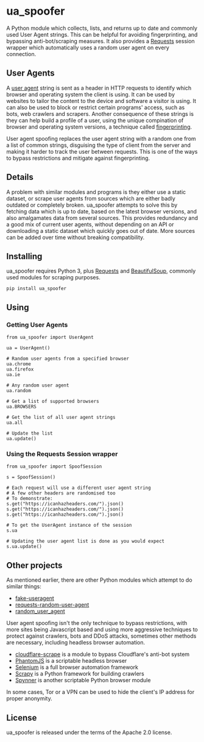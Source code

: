 # ua_spoofer

A Python module which collects, lists, and returns up to date and commonly used
User Agent strings. This can be helpful for avoiding fingerprinting, and
bypassing anti-bot/scraping measures. It also provides a
[Requests](https://github.com/psf/requests) session wrapper which automatically
uses a random user agent on every connection.

## User Agents

A [user agent](https://en.wikipedia.org/wiki/User_agent) string is sent as a
header in HTTP requests to identify which browser and operating system the
client is using. It can be used by websites to tailor the content to the device
and software a visitor is using. It can also be used to block or restrict
certain programs' access, such as bots, web crawlers and scrapers. Another
consequence of these strings is they can help build a profile of a user, using
the unique compination of browser and operating system versions, a technique
called [fingerprinting](https://ssd.eff.org/en/glossary/browser-fingerprint).

User agent spoofing replaces the user agent string with a random one from a
list of common strings, disguising the type of client from the server and
making it harder to track the user between requests. This is one of the ways to
bypass restrictions and mitigate against fingerprinting.

## Details

A problem with similar modules and programs is they either use a static
dataset, or scrape user agents from sources which are either badly outdated or
completely broken. ua_spoofer attempts to solve this by fetching data which is
up to date, based on the latest browser versions, and also amalgamates data
from several sources. This provides redundancy and a good mix of current user
agents, without depending on an API or downloading a static dataset which
quickly goes out of date. More sources can be added over time without breaking
compatibility.

## Installing

ua_spoofer requires Python 3, plus [Requests](https://github.com/psf/requests)
and [BeautifulSoup](https://www.crummy.com/software/BeautifulSoup/), commonly
used modules for scraping purposes.

    pip install ua_spoofer

## Using

### Getting User Agents

    from ua_spoofer import UserAgent
    
    ua = UserAgent()

    # Random user agents from a specified browser    
    ua.chrome
    ua.firefox
    ua.ie

    # Any random user agent
    ua.random

    # Get a list of supported browsers
    ua.BROWSERS

    # Get the list of all user agent strings
    ua.all

    # Update the list
    ua.update()

### Using the Requests Session wrapper

    from ua_spoofer import SpoofSession
    
    s = SpoofSession()
    
    # Each request will use a different user agent string
    # A few other headers are randomised too
    # To demonstrate:
    s.get("https://icanhazheaders.com/").json()
    s.get("https://icanhazheaders.com/").json()
    s.get("https://icanhazheaders.com/").json()
    
    # To get the UserAgent instance of the session
    s.ua

    # Updating the user agent list is done as you would expect
    s.ua.update()

## Other projects

As mentioned earlier, there are other Python modules which attempt to do
similar things:

* [fake-useragent](https://github.com/hellysmile/fake-useragent/)
* [requests-random-user-agent](https://github.com/DavidWittman/requests-random-user-agent)
* [random_user_agent](https://github.com/Luqman-Ud-Din/random_user_agent)

User agent spoofing isn't the only technique to bypass restrictions, with more
sites being Javascript based and using more aggressive techniques to protect
against crawlers, bots and DDoS attacks, sometimes other methods are necessary,
including headless browser automation.

* [cloudflare-scrape](https://github.com/Anorov/cloudflare-scrape) is a module
  to bypass Cloudflare's anti-bot system
* [PhantomJS](https://phantomjs.org/) is a scriptable headless browser
* [Selenium](https://selenium.dev/) is a full browser automation framework
* [Scrapy](https://scrapy.org/) is a Python framework for building crawlers
* [Spynner](https://github.com/kiorky/spynner) is another scriptable Python
  browser module

In some cases, Tor or a VPN can be used to hide the client's IP address for
proper anonymity.

## License

ua_spoofer is released under the terms of the Apache 2.0 license.
